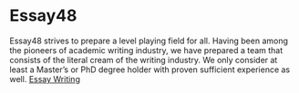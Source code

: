 # Essay48
Essay48 strives to prepare a level playing field for all. Having been among the pioneers of academic writing industry, we have prepared a team that consists of the literal cream of the writing industry. We only consider at least a Master’s or PhD degree holder with proven sufficient experience as well.
<a rel="follow" href="https://www.essay48.com/">Essay Writing</a>

